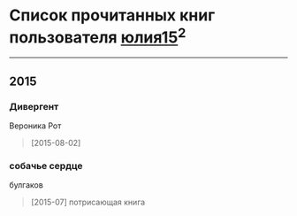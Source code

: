 # Список прочитанных книг пользователя [юлия15](http://vk.com/id152875465)<sup>2</sup>
---

## 2015

### Дивергент
Вероника Рот
> [2015-08-02] 


### собачье сердце
булгаков
> [2015-07] потрисающая книга



